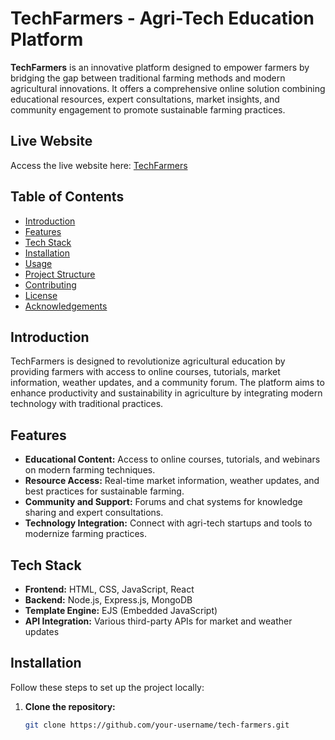 # TechFarmers - Agri-Tech Education Platform

**TechFarmers** is an innovative platform designed to empower farmers by bridging the gap between traditional farming methods and modern agricultural innovations. It offers a comprehensive online solution combining educational resources, expert consultations, market insights, and community engagement to promote sustainable farming practices.

## Live Website
Access the live website here: [TechFarmers](https://tech-farmers.onrender.com)

## Table of Contents
- [Introduction](#introduction)
- [Features](#features)
- [Tech Stack](#tech-stack)
- [Installation](#installation)
- [Usage](#usage)
- [Project Structure](#project-structure)
- [Contributing](#contributing)
- [License](#license)
- [Acknowledgements](#acknowledgements)

## Introduction
TechFarmers is designed to revolutionize agricultural education by providing farmers with access to online courses, tutorials, market information, weather updates, and a community forum. The platform aims to enhance productivity and sustainability in agriculture by integrating modern technology with traditional practices.

## Features
- **Educational Content:** Access to online courses, tutorials, and webinars on modern farming techniques.
- **Resource Access:** Real-time market information, weather updates, and best practices for sustainable farming.
- **Community and Support:** Forums and chat systems for knowledge sharing and expert consultations.
- **Technology Integration:** Connect with agri-tech startups and tools to modernize farming practices.

## Tech Stack
- **Frontend:** HTML, CSS, JavaScript, React
- **Backend:** Node.js, Express.js, MongoDB
- **Template Engine:** EJS (Embedded JavaScript)
- **API Integration:** Various third-party APIs for market and weather updates

## Installation
Follow these steps to set up the project locally:

1. **Clone the repository:**
   ```bash
   git clone https://github.com/your-username/tech-farmers.git

